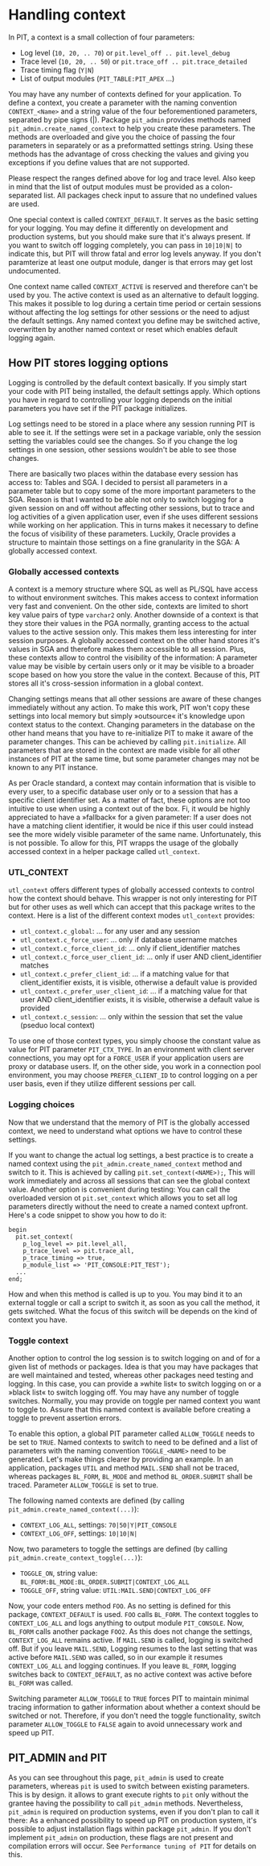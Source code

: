 # Handling context
In PIT, a context is a small collection of four parameters:
- Log level (`10, 20, .. 70`) or `pit.level_off .. pit.level_debug`
- Trace level (`10, 20, .. 50`) or `pit.trace_off .. pit.trace_detailed`
- Trace timing flag (`Y|N`)
- List of output modules (`PIT_TABLE:PIT_APEX` ...)

You may have any number of contexts defined for your application. To define a context, you create a parameter with the naming convention `CONTEXT_<Name>` and a string value of the four beforementioned parameters, separated by pipe signs (|). Package `pit_admin` provides methods named `pit_admin.create_named_context` to help you create these parameters. The methods are overloaded and give you the choice of passing the four parameters in separately or as a preformatted settings string. Using these methods has the advantage of cross checking the values and giving you exceptions if you define values that are not supported.

Please respect the ranges defined above for log and trace level. Also keep in mind that the list of output modules must be provided as a colon-separated list. All packages check input to assure that no undefined values are used.

One special context is called `CONTEXT_DEFAULT`. It serves as the basic setting for your logging. You may define it differently on development and production systems, but you should make sure that it's always present. If you want to switch off logging completely, you can pass in `10|10|N|` to indicate this, but PIT will throw fatal and error log levels anyway. If you don't paramterize at least one output module, danger is that errors may get lost undocumented.

One context name called `CONTEXT_ACTIVE` is reserved and therefore can't be used by you. The active context is used as an alternative to default logging. This makes it possible to log during a certain time period or certain sessions without affecting the log settings for other sessions or the need to adjust the default settings. Any named context you define may be switched active, overwritten by another named context or reset which enables default logging again.

## How PIT stores logging options

Logging is controlled by the default context basically. If you simply start your code with PIT being installed, the default settings apply. Which options you have in regard to controlling your logging depends on the initial parameters you have set if the PIT package initializes.

Log settings need to be stored in a place where any session running PIT is able to see it. If the settings were set in a package variable, only the session setting the variables could see the changes. So if you change the log settings in one session, other sessions wouldn't be able to see those changes.

There are basically two places within the database every session has access to: Tables and SGA. I decided to persist all parameters in a parameter table but to copy some of the more important parameters to the SGA. Reason is that I wanted to be able not only to switch logging for a given session on and off without affecting other sessions, but to trace and log activities of a given application user, even if she uses different sessions while working on her application. This in turns makes it necessary to define the focus of visibility of these parameters. Luckily, Oracle provides a structure to maintain those settings on a fine granularity in the SGA: A globally accessed context.

### Globally accessed contexts

A context is a memory structure where SQL as well as PL/SQL have access to without environment switches. This makes access to context information very fast and convenient. On the other side, contexts are limited to short key value pairs of type `varchar2` only. Another downside of a context is that they store their values in the PGA normally, granting access to the actual values to the active session only. This makes them less interesting for inter session purposes. A globally accessed context on the other hand stores it's values in SGA and therefore makes them accessible to all session. Plus, these contexts allow to control the visibility of the information: A parameter value may be visible by certain users only or it may be visible to a broader scope based on how you store the value in the context. Because of this, PIT stores all it's cross-session information in a global context.

Changing settings means that all other sessions are aware of these changes immediately without any action. To make this work, PIT won't copy these settings into local memory but simply »outsource« it's knowledge upon context status to the context. Changing parameters in the database on the other hand means that you have to re-initialize PIT to make it aware of the parameter changes. This can be achieved by calling `pit.initialize`. All parameters that are stored in the context are made visible for all other instances of PIT at the same time, but some parameter changes may not be known to any PIT instance.

As per Oracle standard, a context may contain information that is visible to every user, to a specific database user only or to a session that has a specific client identifier set. As a matter of fact, these options are not too intuitive to use when using a context out of the box. Fi, it would be highly appreciated to have a »fallback« for a given parameter: If a user does not have a matching client identifier, it would be nice if this user could instead see the more widely visible parameter of the same name. Unfortunately, this is not possible. To allow for this, PIT wrapps the usage of the globally accessed context in a helper package called `utl_context`.

### UTL_CONTEXT
`utl_context` offers different types of globally accessed contexts to control how the context should behave. This wrapper is not only interesting for PIT but for other uses as well which can accept that this package writes to the context. Here is a list of the different context modes `utl_context` provides:
- `utl_context.c_global`: ... for any user and any session
- `utl_context.c_force_user`: ... only if database username matches
- `utl_context.c_force_client_id`: ... only if client_identifier matches
- `utl_context.c_force_user_client_id`: ... only if user AND client_identifier matches
- `utl_context.c_prefer_client_id`: ... if a matching value for that client_identifier exists, it is visible, otherwise a default value is provided
- `utl_context.c_prefer_user_client_id`: ... if a matching value for that user AND client_identifier exists, it is visible, otherwise a default value is provided
- `utl_context.c_session`: ... only within the session that set the value (pseduo local context)

To use one of those context types, you simply choose the constant value as value for PIT parameter `PIT_CTX_TYPE`. In an environment with client server connections, you may opt for a `FORCE_USER` if your application users are proxy or database users. If, on the other side, you work in a connection pool environment, you may choose `PREFER_CLIENT_ID` to control logging on a per user basis, even if they utilize different sessions per call.

### Logging choices
Now that we understand that the memory of PIT is the globally accessed context, we need to understand what options we have to control these settings.

If you want to change the actual log settings, a best practice is to create a named context using the `pit_admin.create_named_context` method and switch to it. This is achieved by calling `pit.set_context(<NAME>);`, This will work immediately and across all sessions that can see the global context value. Another option is convenient during testing: You can call the overloaded version ot `pit.set_context` which allows you to set all log parameters directly without the need to create a named context upfront. Here's a code snippet to show you how to do it:

```
begin
  pit.set_context(
    p_log_level => pit.level_all,
    p_trace_level => pit.trace_all,
    p_trace_timing => true,
    p_module_list => 'PIT_CONSOLE:PIT_TEST');
  ...
end;
```

How and when this method is called is up to you. You may bind it to an external toggle or call a script to switch it, as soon as you call the method, it gets switched. What the focus of this switch will be depends on the kind of context you have. 

### Toggle context
Another option to control the log session is to switch logging on and of for a given list of methods or packages. Idea is that you may have packages that are well maintained and tested, whereas other packages need testing and logging. In this case, you can provide a »white list« to switch logging on or a »black list« to switch logging off. You may have any number of toggle switches. Normally, you may provide on toggle per named context you want to toggle to. Assure that this named context is available before creating a toggle to prevent assertion errors.

To enable this option, a global PIT parameter called `ALLOW_TOGGLE` needs to be set to `TRUE`. Named contexts to switch to need to be defined and a list of parameters with the naming convention `TOGGLE_<NAME>` need to be generated. Let's make things clearer by providing an example. In an application, packages `UTIL` and method `MAIL.SEND` shall not be traced, whereas packages `BL_FORM`, `BL_MODE` and method `BL_ORDER.SUBMIT` shall be traced. Parameter `ALLOW_TOGGLE` is set to true. 

The following named contexts are defined (by calling `pit_admin.create_named_context(...)`):

- `CONTEXT_LOG_ALL`, settings: `70|50|Y|PIT_CONSOLE`
- `CONTEXT_LOG_OFF`, settings: `10|10|N|`

Now, two parameters to toggle the settings are defined (by calling `pit_admin.create_context_toggle(...)`):

- `TOGGLE_ON`, string value: `BL_FORM:BL_MODE:BL_ORDER.SUBMIT|CONTEXT_LOG_ALL`
- `TOGGLE_OFF`, string value: `UTIL:MAIL.SEND|CONTEXT_LOG_OFF`

Now, your code enters method `FOO`. As no setting is defined for this package, `CONTEXT_DEFAULT` is used. `FOO` calls `BL_FORM`. The context toggles to `CONTEXT_LOG_ALL` and logs anything to output module `PIT_CONSOLE`. Now, `BL_FORM` calls another package `FOO2`. As this does not change the settings, `CONTEXT_LOG_ALL` remains active. If `MAIL.SEND` is called, logging is switched off. But if you leave `MAIL.SEND`, Logging resumes to the last setting that was active before `MAIL.SEND` was called, so in our example it resumes `CONTEXT_LOG_ALL` and logging continues. If you leave `BL_FORM`, logging switches back to `CONTEXT_DEFAULT`, as no active context was active before `BL_FORM` was called.

Switching parameter `ALLOW_TOGGLE` to `TRUE` forces PIT to maintain minimal tracing information to gather information about whether a context should be switched or not. Therefore, if you don't need the toggle functionality, switch parameter `ALLOW_TOGGLE` to `FALSE` again to avoid unnecessary work and speed up PIT.

## PIT_ADMIN and PIT
As you can see throughout this page, `pit_admin` is used to create parameters, whereas `pit` is used to switch between existing parameters. This is by design. it allows to grant execute rights to `pit` only without the grantee having the possibility to call `pit_admin` methods. Nevertheless, `pit_admin` is required on production systems, even if you don't plan to call it there: As a enhanced possibility to speed up PIT on production system, it's possible to adjust installation flags within package `pit_admin`. If you don't implement `pit_admin` on production, these flags are not present and compilation errors will occur. See `Performance tuning of PIT` for details on this.